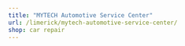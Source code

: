 ```yaml
---
title: "MYTECH Automotive Service Center"
url: /limerick/mytech-automotive-service-center/
shop: car repair
---
```

